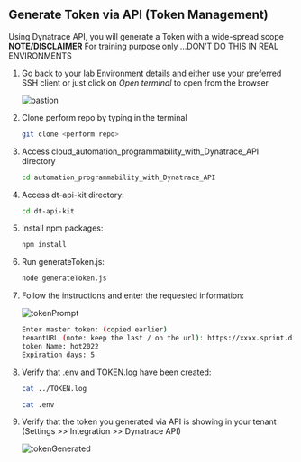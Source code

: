 ## Generate Token via API (Token Management)

Using Dynatrace API, you will generate a Token with a wide-spread scope
    **NOTE/DISCLAIMER** For training purpose only ...DON'T DO THIS IN REAL ENVIRONMENTS

1. Go back to your lab Environment details and either use your preferred SSH client or just click on *Open terminal* to open from the browser 

    ![bastion](../../assets/images/bastion.png)

2. Clone perform repo by typing in the terminal
    ```bash
    git clone <perform repo>
    ``` 
3. Access cloud_automation_programmability_with_Dynatrace_API directory
    ```bash
    cd automation_programmability_with_Dynatrace_API
    ```

4. Access dt-api-kit directory: 
    ```bash
    cd dt-api-kit
    ```

5. Install npm packages:
    ```bash
    npm install
    ```

6. Run generateToken.js:
    ```bash
    node generateToken.js
    ```

7. Follow the instructions and enter the requested information:

    ![tokenPrompt](../../assets/images/tokenPrompt.png)

    ```bash
    Enter master token: (copied earlier)
    tenantURL (note: keep the last / on the url): https://xxxx.sprint.dynatracelabs.com/
    token Name: hot2022
    Expiration days: 5
    ```
8. Verify that .env and TOKEN.log have been created:
    ```bash
    cat ../TOKEN.log
    ```
    ```bash
    cat .env
    ```
9. Verify that the token you generated via API is showing in your tenant (Settings >> Integration >> Dynatrace API)

    ![tokenGenerated](../../assets/images/generatedToken.png)